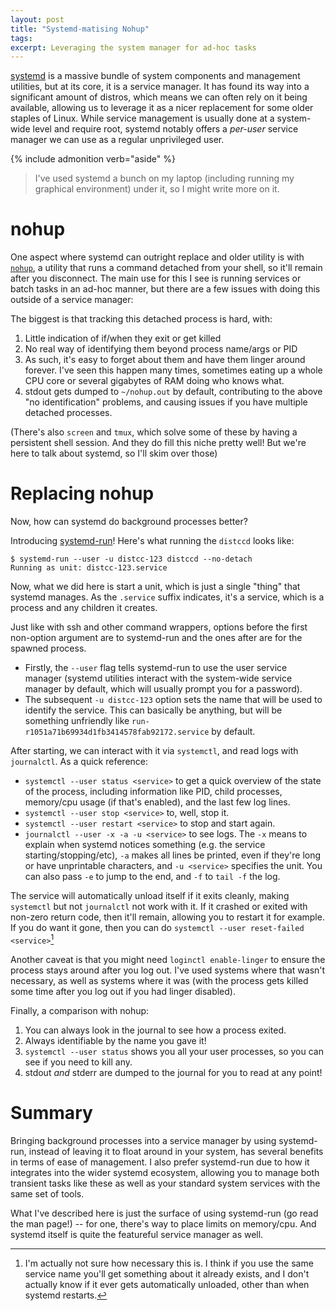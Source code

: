 ```yaml
---
layout: post
title: "Systemd-matising Nohup"
tags:
excerpt: Leveraging the system manager for ad-hoc tasks
---
```


[systemd] is a massive bundle of system components and management utilities, but at its core, it is a service manager.
It has found its way into a significant amount of distros, which means we can often rely on it being available, allowing us to leverage it as a nicer replacement for some older staples of Linux.
While service management is usually done at a system-wide level and require root, systemd notably offers a _per-user_ service manager we can use as a regular unprivileged user.

[systemd]: https://systemd.io/

{% include admonition verb="aside" %}
> I've used systemd a bunch on my laptop (including running my graphical environment) under it, so I might write more on it.

# nohup

One aspect where systemd can outright replace and older utility is with [`nohup`](https://en.wikipedia.org/wiki/Nohup), a utility that runs a command detached from your shell, so it'll remain after you disconnect.
The main use for this I see is running services or batch tasks in an ad-hoc manner, but there are a few issues with doing this outside of a service manager:

The biggest is that tracking this detached process is hard, with:

1. Little indication of if/when they exit or get killed
2. No real way of identifying them beyond process name/args or PID
3. As such, it's easy to forget about them and have them linger around forever.
   I've seen this happen many times, sometimes eating up a whole CPU core or several gigabytes of RAM doing who knows what.
4. stdout gets dumped to `~/nohup.out` by default, contributing to the above "no identification" problems, and causing issues if you have multiple detached processes.

(There's also `screen` and `tmux`, which solve some of these by having a persistent shell session.
And they do fill this niche pretty well!
But we're here to talk about systemd, so I'll skim over those)

# Replacing nohup

Now, how can systemd do background processes better?

Introducing [systemd-run](https://man.archlinux.org/man/systemd-run.1.en)!
Here's what running the `distccd` looks like:

```
$ systemd-run --user -u distcc-123 distccd --no-detach
Running as unit: distcc-123.service
```

Now, what we did here is start a unit, which is just a single "thing" that systemd manages.
As the `.service` suffix indicates, it's a service, which is a process and any children it creates.

Just like with ssh and other command wrappers, options before the first non-option argument are to systemd-run and the ones after are for the spawned process.

- Firstly, the `--user` flag tells systemd-run to use the user service manager (systemd utilities interact with the system-wide service manager by default, which will usually prompt you for a password).
- The subsequent `-u distcc-123` option sets the name that will be used to identify the service.
  This can basically be anything, but will be something unfriendly like `run-r1051a71b69934d1fb3414578fab92172.service` by default.

After starting, we can interact with it via `systemctl`, and read logs with `journalctl`.
As a quick reference:

- `systemctl --user status <service>` to get a quick overview of the state of the process, including information like PID, child processes, memory/cpu usage (if that's enabled), and the last few log lines.
- `systemctl --user stop <service>` to, well, stop it.
- `systemctl --user restart <service>` to stop and start again.
- `journalctl --user -x -a -u <service>` to see logs.
  The `-x` means to explain when systemd notices something (e.g. the service starting/stopping/etc), `-a` makes all lines be printed, even if they're long or have unprintable characters, and `-u <service>` specifies the unit.
  You can also pass `-e` to jump to the end, and `-f` to `tail -f` the log.

The service will automatically unload itself if it exits cleanly, making `systemctl` but not `journalctl` not work with it.
If it crashed or exited with non-zero return code, then it'll remain, allowing you to restart it for example.
If you do want it gone, then you can do `systemctl --user reset-failed <service>`[^reset-failed]

Another caveat is that you might need `loginctl enable-linger` to ensure the process stays around after you log out.
I've used systems where that wasn't necessary, as well as systems where it was (with the process gets killed some time after you log out if you had linger disabled).

[^reset-failed]: I'm actually not sure how necessary this is. I think if you use the same service name you'll get something about it already exists, and I don't actually know if it ever gets automatically unloaded, other than when systemd restarts.

Finally, a comparison with nohup:

1. You can always look in the journal to see how a process exited.
2. Always identifiable by the name you gave it!
3. `systemctl --user status` shows you all your user processes, so you can see if you need to kill any.
4. stdout _and_ stderr are dumped to the journal for you to read at any point!

# Summary

Bringing background processes into a service manager by using systemd-run, instead of leaving it to float around in your system, has several benefits in terms of ease of management.
I also prefer systemd-run due to how it integrates into the wider systemd ecosystem, allowing you to manage both transient tasks like these as well as your standard system services with the same set of tools.

What I've described here is just the surface of using systemd-run (go read the man page!) -- for one, there's way to place limits on memory/cpu.
And systemd itself is quite the featureful service manager as well.
